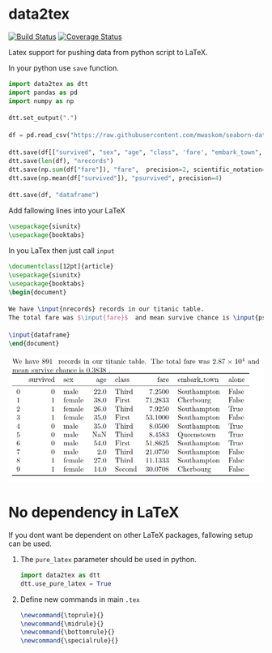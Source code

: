 # data2tex
[![Build Status](https://travis-ci.org/mjirik/data2tex.svg?branch=master)](https://travis-ci.org/mjirik/data2tex)
[![Coverage Status](https://coveralls.io/repos/github/mjirik/data2tex/badge.svg?branch=master)](https://coveralls.io/github/mjirik/data2tex?branch=master)

Latex support for pushing data from python script to LaTeX.

In your python use `save` function.

```python
import data2tex as dtt
import pandas as pd
import numpy as np

dtt.set_output(".")

df = pd.read_csv("https://raw.githubusercontent.com/mwaskom/seaborn-data/master/titanic.csv")

dtt.save(df[["survived", "sex", "age", "class", 'fare', "embark_town", "alone"]][:10], "dataframe")
dtt.save(len(df), "nrecords")
dtt.save(np.sum(df["fare"]), "fare",  precision=2, scientific_notation=True)
dtt.save(np.mean(df["survived"]), "psurvived", precision=4)

dtt.save(df, "dataframe")
```

Add fallowing lines into your LaTeX
```latex
\usepackage{siunitx}
\usepackage{booktabs}
```

In you LaTex then just call `input`
```latex
\documentclass[12pt]{article}
\usepackage{siunitx}
\usepackage{booktabs}
\begin{document}

We have \input{nrecords} records in our titanic table. 
The total fare was $\input{fare}$  and mean survive chance is \input{psurvived}.

\input{dataframe}
\end{document}
```

![pdfoutput](https://raw.githubusercontent.com/mjirik/data2tex/master/graphics/pdfoutput.png "PDF output")


# No dependency in LaTeX

If you dont want be dependent on other LaTeX packages, fallowing setup can be used.


1) The `pure_latex` parameter should be used in python.

    ```python 
    import data2tex as dtt
    dtt.use_pure_latex = True
    ```

2) Define new commands in main `.tex`

    ```latex
    \newcommand{\toprule}{}
    \newcommand{\midrule}{}
    \newcommand{\bottomrule}{}
    \newcommand{\specialrule}{}
    ```



